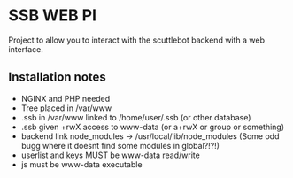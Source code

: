 # SSB WEB PI

Project to allow you to interact with the scuttlebot backend with a web interface.


## Installation notes

* NGINX and PHP needed
* Tree placed in /var/www
* .ssb in /var/www linked to /home/user/.ssb (or other database)
* .ssb given +rwX access to www-data (or a+rwX or group or something)
* backend link node_modules -> /usr/local/lib/node_modules (Some odd bugg where it doesnt find some modules in global?!?!)
* userlist and keys MUST be www-data read/write
* js must be www-data executable
